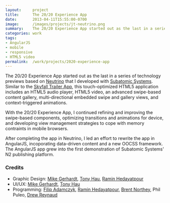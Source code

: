 ```yaml
---
layout:     project
title:      The 20/20 Experience App
date:       2013-04-11T15:55:00-0700
image:      /images/projects/jt-neutrino.png
summary:    The 20/20 Experience App started out as the last in a series of technology previews based on Neutrino that I developed with Subatomic Systems. Similar to the Skyfall Trailer App, this touch-optimized HTML5 application includes an HTML5 audio player, HTML5 video, an advanced swipe-based content gallery, multi-directional embedded swipe and gallery views, and context-triggered animations.
categories: work
tags:
- AngularJS
- mobile
- responsive
- HTML5 video
permalink:  /work/projects/2020-experience-app
---
```


<p>The 20/20 Experience App started out as the last in a series of technology previews based on <a href="https://bitbucket.org/kcirb/neutrino/overview" target="_blank">Neutrino</a> that I developed with <a href="http://subatomicsystems.com" target="_blank">Subatomic Systems</a>. Similar to the <a href="/work/projects/skyfall-trailer-app">Skyfall Trailer App</a>, this touch-optimized HTML5 application includes an HTML5 audio player, HTML5 video, an advanced swipe-based content gallery, multi-directional embedded swipe and gallery views, and context-triggered animations.</p>
<p>With the 20/20 Experience App, I continued refining and improving the swipe-based components, optimizing transitions and animations for device, and developing view management strategies to cope with memory contraints in mobile browsers.</p>
<p>After completing the app in Neutrino, I led an effort to rewrite the app in AngularJS, incoporating data-driven content and a new OOCSS framework. The AngularJS app grew into the first demonstration of Subatomic Systems&#39; N2 publishing platform.</p>

<h3>Credits</h3>
<ul class="credits">
  <li>Graphic Design: <a href="http://mikemedia.com/" target="_blank">Mike Gerhardt</a>, <a href="http://www.linkedin.com/pub/tony-hau/28/16b/188" target="_blank">Tony Hau</a>, <a href="http://www.linkedin.com/in/raminh" target="_blank">Ramin Hedayatpour</a></li>
  <li>UI/UX: <a href="http://mikemedia.com/" target="_blank">Mike Gerhardt</a>, <a href="http://www.linkedin.com/pub/tony-hau/28/16b/188" target="_blank">Tony Hau</a></li>
  <li>Programming: <a href="http://www.linkedin.com/pub/filip-adamczyk/6/5b0/125" target="_blank">Filip Adamczyk</a>, <a href="http://www.linkedin.com/in/raminh" target="_blank">Ramin Hedayatpour</a>,&nbsp;<a href="http://www.linkedin.com/pub/brent-northey/7b/64b/43" target="_blank">Brent Northey</a>, Phil Puleo, <a href="http://www.linkedin.com/pub/drew-reynaud/3/872/36" target="_blank">Drew Reynaud</a></li>
</ul>